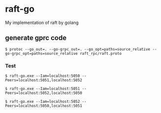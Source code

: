 # raft-go
My implementation of raft by golang


## generate gprc code

```
$ protoc --go_out=. --go-grpc_out=. --go_opt=paths=source_relative --go-grpc_opt=paths=source_relative raft_rpc/raft.proto
```

### Test

```
$ raft-go.exe --Iam=localhost:5050 --Peers=localhost:5051,localhost:5052

$ raft-go.exe --Iam=localhost:5051 --Peers=localhost:5052,localhost:5050

$ raft-go.exe --Iam=localhost:5052 --Peers=localhost:5050,localhost:5051
```